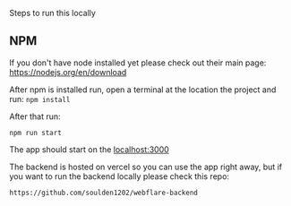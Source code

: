 Steps to run this locally

## NPM

If you don't have node installed yet please check out their main page: https://nodejs.org/en/download

After npm is installed run, open a terminal at the location the project and run: 
`npm install`

After that run:

`npm run start`

The app should start on the [localhost:3000](http://localhost:3000)


The backend is hosted on vercel so you can use the app right away, but if you want to run the backend locally please check this repo:

`https://github.com/soulden1202/webflare-backend`
